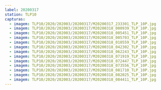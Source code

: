 ```yaml
---
label: 20200317
station: TLP10
capturas:
  - imagem: TLP10/2020/202003/20200317/M20200317_233301_TLP_10P.jpg
  - imagem: TLP10/2020/202003/20200317/M20200318_000939_TLP_10P.jpg
  - imagem: TLP10/2020/202003/20200317/M20200318_005451_TLP_10P.jpg
  - imagem: TLP10/2020/202003/20200317/M20200318_005703_TLP_10P.jpg
  - imagem: TLP10/2020/202003/20200317/M20200318_010559_TLP_10P.jpg
  - imagem: TLP10/2020/202003/20200317/M20200318_042302_TLP_10P.jpg
  - imagem: TLP10/2020/202003/20200317/M20200318_062243_TLP_10P.jpg
  - imagem: TLP10/2020/202003/20200317/M20200318_071919_TLP_10P.jpg
  - imagem: TLP10/2020/202003/20200317/M20200318_072447_TLP_10P.jpg
  - imagem: TLP10/2020/202003/20200317/M20200318_073556_TLP_10P.jpg
  - imagem: TLP10/2020/202003/20200317/M20200318_081710_TLP_10P.jpg
  - imagem: TLP10/2020/202003/20200317/M20200318_082025_TLP_10P.jpg
  - imagem: TLP10/2020/202003/20200317/M20200318_084411_TLP_10P.jpg
---
```

